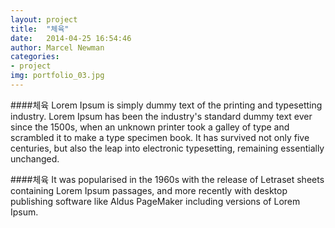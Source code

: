 ```yaml
---
layout: project
title:  "체육"
date:   2014-04-25 16:54:46
author: Marcel Newman
categories:
- project
img: portfolio_03.jpg
---
```

####체육
Lorem Ipsum is simply dummy text of the printing and typesetting industry. Lorem Ipsum has been the industry's standard dummy text ever since the 1500s, when an unknown printer took a galley of type and scrambled it to make a type specimen book. It has survived not only five centuries, but also the leap into electronic typesetting, remaining essentially unchanged.

####체육
It was popularised in the 1960s with the release of Letraset sheets containing Lorem Ipsum passages, and more recently with desktop publishing software like Aldus PageMaker including versions of Lorem Ipsum.

